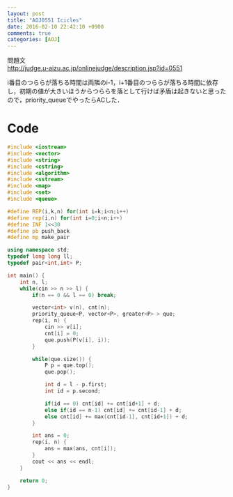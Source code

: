 ```yaml
---
layout: post
title: "AOJ0551 Icicles"
date: 2016-02-10 22:42:10 +0900
comments: true
categories: [AOJ]
---
```


問題文  
http://judge.u-aizu.ac.jp/onlinejudge/description.jsp?id=0551

<!-- more -->

i番目のつららが落ちる時間は両隣のi-1，i+1番目のつららが落ちる時間に依存し，初期の値が大きいほうからつららを落として行けば矛盾は起きないと思ったので，priority_queueでやったらACした．

# Code

```cpp
#include <iostream>
#include <vector>
#include <string>
#include <cstring>
#include <algorithm>
#include <sstream>
#include <map>
#include <set>
#include <queue>

#define REP(i,k,n) for(int i=k;i<n;i++)
#define rep(i,n) for(int i=0;i<n;i++)
#define INF 1<<30
#define pb push_back
#define mp make_pair

using namespace std;
typedef long long ll;
typedef pair<int,int> P;

int main() {
	int n, l;
	while(cin >> n >> l) {
		if(n == 0 && l == 0) break;

		vector<int> v(n), cnt(n);
		priority_queue<P, vector<P>, greater<P> > que;
		rep(i, n) {
			cin >> v[i];
			cnt[i] = 0;
			que.push(P(v[i], i));
		}

		while(que.size()) {
			P p = que.top();
			que.pop();

			int d = l - p.first;
			int id = p.second;

			if(id == 0) cnt[id] += cnt[id+1] + d;
			else if(id == n-1) cnt[id] += cnt[id-1] + d;
			else cnt[id] += max(cnt[id-1], cnt[id+1]) + d;
		}

		int ans = 0;
		rep(i, n) {
			ans = max(ans, cnt[i]);
		}
		cout << ans << endl;
	}

	return 0;
}
```

